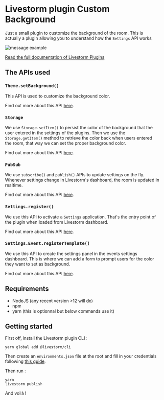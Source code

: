 # Livestorm plugin Custom Background

Just a small plugin to customize the background of the room.
This is actually a plugin allowing you to understand how the `Settings` API works

![message example](https://github.com/livestorm/livestorm-plugins-examples/blob/master/custom-background/animation.gif?raw=true)

[Read the full documentation of Livestorm Plugins](https://github.com/livestorm/livestorm-plugin)

## The APIs used

### `Theme.setBackground()`

This API is used to customize the background color.

Find out more about this API [here](https://developers.livestorm.co/docs/theme#setbackground).

### `Storage`

We use `Storage.setItem()` to persist the color of the background that the user entered in the settings of the plugins.
Then we use the `Storage.getItem()` method to retrieve the color back when users entered the room, that way we can set the proper background color.

Find out more about this API [here](https://developers.livestorm.co/docs/storage).

### `PubSub`

We use `subscribe()` and `publish()` APIs to update settings on the fly.
Whenever settings change in Livestorm's dashboard, the room is updated in realtime.  

Find out more about this API [here](https://developers.livestorm.co/docs/pubsub).

### `Settings.register()`

We use this API to activate a `Settings` application. That's the entry point of the plugin when loaded from Livestorm dashboard.

Find out more about this API [here](https://developers.livestorm.co/docs/settings#register).

### `Settings.Event.registerTemplate()`

We use this API to create the settings panel in the events settings dashboard. 
This is where we can add a form to prompt users for the color they want to set as background.

Find out more about this API [here](https://developers.livestorm.co/docs/settings).


## Requirements

- NodeJS (any recent version >12 will do)
- npm
- yarn (this is optionnal but below commands use it)

## Getting started

First off, install the Livestorm plugin CLI : 

```
yarn global add @livestorm/cli
```

Then create an `environments.json` file at the root and fill in your credentials following [this guide](https://developers.livestorm.co/docs/managing-environments).

Then run :
```
yarn
livestorm publish
```

And voilà !
